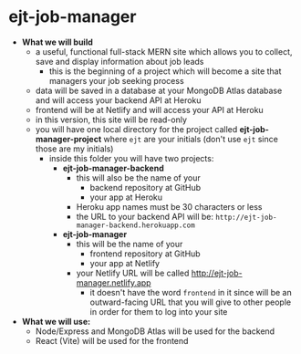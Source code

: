 # ejt-job-manager

- **What we will build**
	- a useful, functional full-stack MERN site which allows you to collect, save and display information about job leads 
		- this is the beginning of a project which will become a site that managers your job seeking process
	- data will be saved in a database at your MongoDB Atlas database and will access your backend API at Heroku
	- frontend will be at Netlify and will access your API at Heroku
	- in this version, this site will be read-only
	- you will have one local directory for the project called **ejt-job-manager-project** where `ejt` are your initials (don't use `ejt` since those are my initials)
		- inside this folder you will have two projects:
			- **ejt-job-manager-backend**
				- this will also be the name of your
					- backend repository at GitHub
					- your app at Heroku
				- Heroku app names must be 30 characters or less 
				- the URL to your backend API will be: `http://ejt-job-manager-backend.herokuapp.com`
			- **ejt-job-manager**
				- this will be the name of your
					- frontend repository at GitHub
					- your app at Netlify
				- your Netlify URL will be called http://ejt-job-manager.netlify.app
					- it doesn't have the word `frontend` in it since will be an outward-facing URL that you will give to other people  in order for them to log into your site
- **What we will use:**
	- Node/Express and MongoDB Atlas will be used for the backend
	- React (Vite) will be used for the frontend
